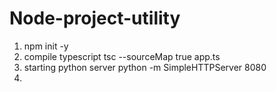 # Node-project-utility

1. npm init -y
2. compile typescript
   tsc --sourceMap true app.ts
3. starting python server
    python -m SimpleHTTPServer 8080
4. 
